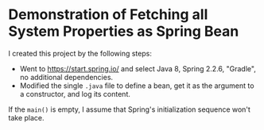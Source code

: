 # Demonstration of Fetching all System Properties as Spring Bean

I created this project by the following steps:

* Went to https://start.spring.io/ and select Java 8, Spring 2.2.6, "Gradle", no additional dependencies.
* Modified the single `.java` file to define a bean, get it as the argument to a constructor, and log its content.

If the `main()` is empty, I assume that Spring's initialization sequence won't take place.